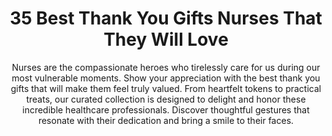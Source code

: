 ---
layout: post
title: 35 Best Thank You Gifts Nurses That They Will Love
subtitle: Nurses are the compassionate heroes who tirelessly care for us during our most vulnerable moments. Show your appreciation with the best thank you gifts that will make them feel truly valued. From heartfelt tokens to practical treats, our curated collection is designed to delight and honor these incredible healthcare professionals. Discover thoughtful gestures that resonate with their dedication and bring a smile to their faces.
header-img: "img/post/2023/09/copied/thank-you-gift-nurses.jpg"
header-style: text
permalink: "/thank-you-gifts-nurses/"
catalog: true
tags:
  - Recipients 
  - Men
---      